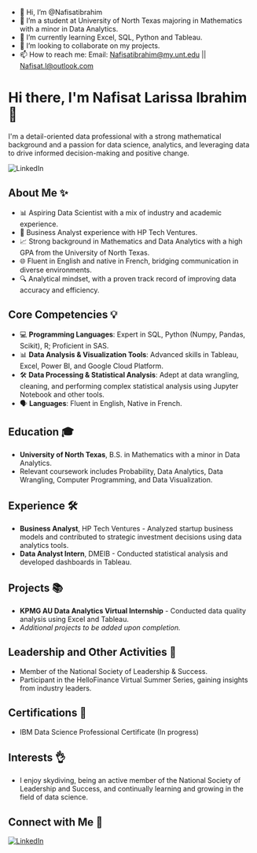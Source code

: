 - 👋 Hi, I’m @Nafisatibrahim
- 👀 I’m a student at University of North Texas majoring in Mathematics with a minor in Data Analytics.
- 🌱 I’m currently learning Excel, SQL, Python and Tableau.
- 💞️ I’m looking to collaborate on my projects.
- 📫 How to reach me: Email: Nafisatibrahim@my.unt.edu || Nafisat.l@outlook.com

# Hi there, I'm Nafisat Larissa Ibrahim 🤝

I'm a detail-oriented data professional with a strong mathematical background and a passion for data science, analytics, and leveraging data to drive informed decision-making and positive change.

![LinkedIn][linkedin-badge]

## About Me ✨
- 📊 Aspiring Data Scientist with a mix of industry and academic experience.
- 🏦 Business Analyst experience with HP Tech Ventures.
- 📈 Strong background in Mathematics and Data Analytics with a high GPA from the University of North Texas.
- 🌐 Fluent in English and native in French, bridging communication in diverse environments.
- 🔍 Analytical mindset, with a proven track record of improving data accuracy and efficiency.

## Core Competencies 💡
- 💻 **Programming Languages**: Expert in SQL, Python (Numpy, Pandas, Scikit), R; Proficient in SAS.
- 📊 **Data Analysis & Visualization Tools**: Advanced skills in Tableau, Excel, Power BI, and Google Cloud Platform.
- 🛠 **Data Processing & Statistical Analysis**: Adept at data wrangling, cleaning, and performing complex statistical analysis using Jupyter Notebook and other tools.
- 🗣 **Languages**: Fluent in English, Native in French.

## Education 🎓
- **University of North Texas**, B.S. in Mathematics with a minor in Data Analytics.
- Relevant coursework includes Probability, Data Analytics, Data Wrangling, Computer Programming, and Data Visualization.

## Experience 🛠
- **Business Analyst**, HP Tech Ventures - Analyzed startup business models and contributed to strategic investment decisions using data analytics tools.
- **Data Analyst Intern**, DMEIB - Conducted statistical analysis and developed dashboards in Tableau.

## Projects 📚
- **KPMG AU Data Analytics Virtual Internship** - Conducted data quality analysis using Excel and Tableau.
- _Additional projects to be added upon completion._

## Leadership and Other Activities 🌟
- Member of the National Society of Leadership & Success.
- Participant in the HelloFinance Virtual Summer Series, gaining insights from industry leaders.

## Certifications 🏅
- IBM Data Science Professional Certificate (In progress)

## Interests 👌
- I enjoy skydiving, being an active member of the National Society of Leadership and Success, and continually learning and growing in the field of data science.

## Connect with Me 🔗
[![LinkedIn](https://img.shields.io/badge/LinkedIn-0077B5?style=flat-square&logo=linkedin&logoColor=white)][linkedin]

<!-- Actual link to your LinkedIn profile -->
[linkedin]: https://www.linkedin.com/in/nafisat-ibrahim-14508725a

<!-- Badges -->
[linkedin-badge]: https://img.shields.io/badge/-LinkedIn-blue?style=flat-square&logo=Linkedin&logoColor=white


<!---
Nafisatibrahim/Nafisatibrahim is a ✨ special ✨ repository because its `README.md` (this file) appears on your GitHub profile.
You can click the Preview link to take a look at your changes.
--->
